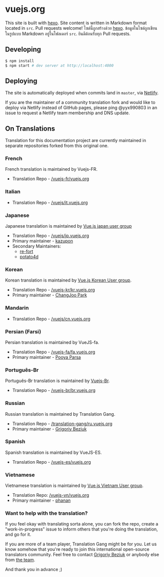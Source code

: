 # vuejs.org

This site is built with [hexo](http://hexo.io/). Site content is written in Markdown format located in `src`. Pull requests welcome!
ไซต์นี้ถูกสร้างด้วย [hexo](http://hexo.io/). ข้อมูลในไซต์ถูกเขียนในรูปแบบ Markdown อยู่ในโฟลเดอร์ `src`. ยินดีต้อนรับทุก Pull requests.

## Developing

``` bash
$ npm install
$ npm start # dev server at http://localhost:4000
```

## Deploying

The site is automatically deployed when commits land in `master`, via [Netlify](https://www.netlify.com/).

If you are the maintainer of a community translation fork and would like to deploy via Netlify instead of GitHub pages, please ping @yyx990803 in an issue to request a Netlify team membership and DNS update.

## On Translations

Translation for this documentation project are currently maintained in separate repositories forked from this original one.

### French

French translation is maintained by Vuejs-FR.

* Translation Repo - [/vuejs-fr/vuejs.org](https://github.com/vuejs-fr/vuejs.org)

### Italian

* Translation Repo - [/vuejs/it.vuejs.org](https://github.com/vuejs/it.vuejs.org)

### Japanese

Japanese translation is maintained by [Vue.js japan user group](https://github.com/vuejs-jp)

* Translation Repo - [/vuejs/jp.vuejs.org](https://github.com/vuejs/jp.vuejs.org)
* Primary maintainer - [kazupon](https://github.com/kazupon)
* Secondary Maintainers:
    * [re-fort](https://github.com/re-fort)
    * [potato4d](https://github.com/potato4d)

### Korean

Korean translation is maintained by [Vue.js Korean User group](https://github.com/vuejs-kr).

* Translation Repo - [/vuejs-kr/kr.vuejs.org](https://github.com/vuejs-kr/kr.vuejs.org)
* Primary maintainer - [ChangJoo Park](https://github.com/ChangJoo-Park)

### Mandarin

* Translation Repo - [/vuejs/cn.vuejs.org](https://github.com/vuejs/cn.vuejs.org)

### Persian (Farsi)

Persian translation is maintained by VueJS-fa.

* Translation Repo - [/vuejs-fa/fa.vuejs.org](https://github.com/vuejs-fa/fa.vuejs.org)
* Primary maintainer - [Pooya Parsa](https://github.com/pi0)

### Português-Br

Português-Br translation is maintained by [Vuejs-Br](https://github.com/vuejs-br).

* Translation Repo - [/vuejs-br/br.vuejs.org](https://github.com/vuejs-br/br.vuejs.org)

### Russian

Russian translation is maintained by Translation Gang.

* Translation Repo - [/translation-gang/ru.vuejs.org](https://github.com/translation-gang/ru.vuejs.org)
* Primary maintainer - [Grigoriy Beziuk](https://gbezyuk.github.io)

### Spanish

Spanish translation is maintained by VueJS-ES.

* Translation Repo - [/vuejs-es/vuejs.org](https://github.com/vuejs-es/vuejs.org)

### Vietnamese

Vietnamese translation is maintained by [Vue.js Vietnam User group](https://github.com/vuejs-vn/).

* Translation Repo: [/vuejs-vn/vuejs.org](https://github.com/vuejs-vn/vuejs.org)
* Primary maintainer - [phanan](https://github.com/phanan)

### Want to help with the translation?

If you feel okay with translating sorta alone, you can fork the repo, create a "work-in-progress" issue to inform others that you're doing the translation, and go for it.

If you are more of a team player, Translation Gang might be for you. Let us know somehow that you're ready to join this international open-source translators community. Feel free to contact [Grigoriy Beziuk](https://gbezyuk.github.io) or anybody else from [the team](https://github.com/orgs/translation-gang/people).

And thank you in advance ;)
